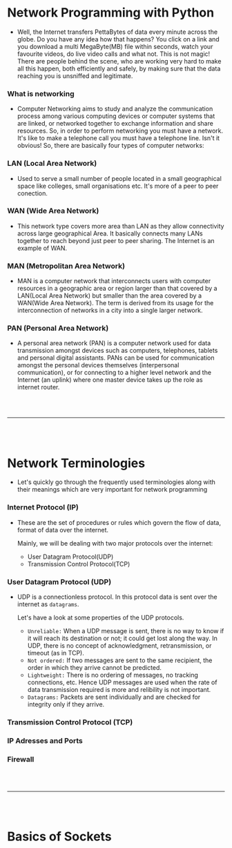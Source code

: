 # Network Programming with Python

- Well, the Internet transfers PettaBytes of data every minute across the globe. Do you have any idea how that happens? You click on a link and you download a multi MegaByte(MB) file within seconds, watch your favourite videos, do live video calls and what not. This is not magic! There are people behind the scene, who are working very hard to make all this happen, both efficiently and safely, by making sure that the data reaching you is unsniffed and legitimate.

### What is networking

- Computer Networking aims to study and analyze the communication process among various computing devices or computer systems that are linked, or networked together to exchange information and share resources. So, in order to perform networking you must have a network. It's like to make a telephone call you must have a telephone line. Isn't it obvious! So, there are basically four types of computer networks:

### LAN (Local Area Network)

- Used to serve a small number of people located in a small geographical space like colleges, small organisations etc. It's more of a peer to peer conection.

### WAN (Wide Area Network)

- This network type covers more area than LAN as they allow connectivity across large geographical Area. It basically connects many LANs together to reach beyond just peer to peer sharing. The Internet is an example of WAN.

### MAN (Metropolitan Area Network)

- MAN is a computer network that interconnects users with computer resources in a geographic area or region larger than that covered by a LAN(Local Area Network) but smaller than the area covered by a WAN(Wide Area Network). The term is derived from its usage for the interconnection of networks in a city into a single larger network.

### PAN (Personal Area Network)

- A personal area network (PAN) is a computer network used for data transmission amongst devices such as computers, telephones, tablets and personal digital assistants. PANs can be used for communication amongst the personal devices themselves (interpersonal communication), or for connecting to a higher level network and the Internet (an uplink) where one master device takes up the role as internet router.


<br>
<br>

---

<br>
<br>

# Network Terminologies 

- Let's quickly go through the frequently used terminologies along with their meanings which are very important for network programming

### Internet Protocol (IP)

- These are the set of procedures or rules which govern the flow of data, format of data over the internet.

  Mainly, we will be dealing with two major protocols over the internet:
    - User Datagram Protocol(UDP)
    - Transmission Control Protocol(TCP)

### User Datagram Protocol (UDP)

- UDP is a connectionless protocol. In this protocol data is sent over the internet as `datagrams`.

  Let's have a look at some properties of the UDP protocols.
    - `Unreliable:` When a UDP message is sent, there is no way to know if it will reach its destination or not; it could get lost along the way. In UDP, there is no concept of acknowledgment, retransmission, or timeout (as in TCP).
    - `Not ordered:` If two messages are sent to the same recipient, the order in which they arrive cannot be predicted.
    - `Lightweight:` There is no ordering of messages, no tracking connections, etc. Hence UDP messages are used when the rate of data transmission required is more and relibility is not important.
    - `Datagrams:` Packets are sent individually and are checked for integrity only if they arrive.

### Transmission Control Protocol (TCP)

### IP Adresses and Ports 

### Firewall 


<br>
<br>

---

<br>
<br>

#  Basics of Sockets 
